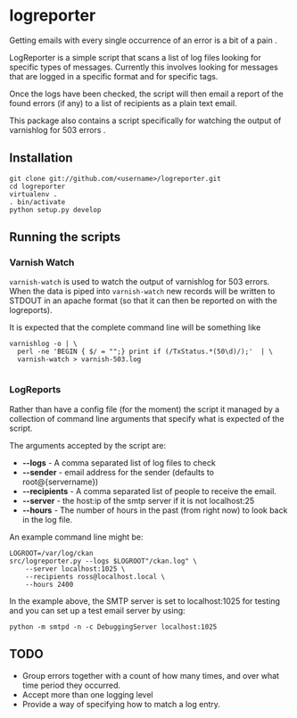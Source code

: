 # logreporter

Getting emails with every single occurrence of an error is a bit of a pain .

LogReporter is a simple script that scans a list of log files looking for specific types of messages.  Currently this involves looking for messages that are logged in a specific format and for specific tags.

Once the logs have been checked, the script will then email a report of the found errors (if any) to a list of recipients as a plain text email.

This package also contains a script specifically for watching the output of varnishlog for 503 errors .

## Installation

    git clone git://github.com/<username>/logreporter.git
    cd logreporter
    virtualenv .
    . bin/activate
    python setup.py develop


## Running the scripts

### Varnish Watch

`varnish-watch` is used to watch the output of varnishlog for 503 errors.  When the data is piped into `varnish-watch` new records will be written to STDOUT in an apache format (so that it can then be reported on with the logreports).

It is expected that the complete command line will be something like

```
varnishlog -o | \
  perl -ne 'BEGIN { $/ = "";} print if (/TxStatus.*(50\d)/);'  | \
  varnish-watch > varnish-503.log
    
```


### LogReports

Rather than have a config file (for the moment) the script it managed by a collection of command line arguments that specify what is expected of the script.

The arguments accepted by the script are:

  * __--logs__ - A comma separated list of log files to check
  * __--sender__ - email address for the sender (defaults to root@{servername})
  * __--recipients__ - A comma separated list of people to receive the email.
  * __--server__ - the host:ip of the smtp server if it is not localhost:25
  * __--hours__ - The number of hours in the past (from right now) to look back in the log file.

An example command line might be:

    LOGROOT=/var/log/ckan
    src/logreporter.py --logs $LOGROOT"/ckan.log" \
        --server localhost:1025 \
        --recipients ross@localhost.local \
        --hours 2400
    
In the example above, the SMTP server is set to localhost:1025 for testing and you can set up a test email server by using:

    python -m smtpd -n -c DebuggingServer localhost:1025


## TODO

  * Group errors together with a count of how many times, and over what time period they occurred.
  * Accept more than one logging level
  * Provide a way of specifying how to match a log entry.

